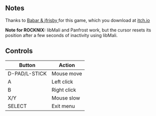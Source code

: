 ## Notes

Thanks to [Babar & jfrisby ](https://jfrisby.itch.io) for this game, which you download at [itch.io](https://jfrisby.itch.io/the-sphinx-of-time)

**Note for ROCKNIX:** libMali and Panfrost work, but the cursor resets its position after a few seconds of inactivity using libMali.


## Controls

| Button        | Action            |
| ------------- | ----------------- |
| D-PAD/L-STICK | Mouse move        |
| A             | Left click        |
| B             | Right click       |
| X/Y           | Mouse slow        |
| SELECT        | Exit menu         |
